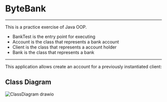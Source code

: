 # ByteBank

------------------------------------------------------------------------
This is a practice exercise of Java OOP. 
- BankTest is the entry point for executing 
- Account is the class that represents a bank account  
- Client is the class that represents a account holder
- Bank is the class that represents a bank
------------------------------------------------------------------------

This application allows create an account for a previously instantiated 
client:

## Class Diagram

![ClassDiagram drawio](https://user-images.githubusercontent.com/68924563/216406802-ce2c1fbc-de09-4d14-a478-67d7c1d2d25b.png)
